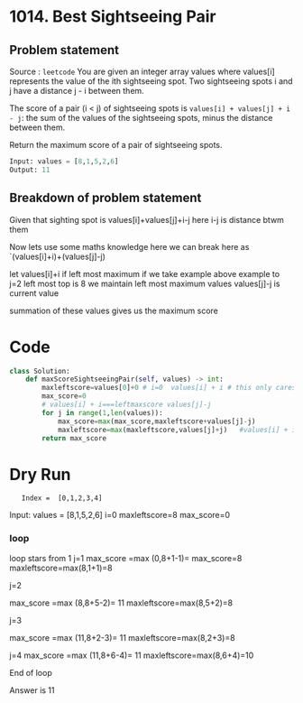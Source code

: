 # 1014. Best Sightseeing Pair

## Problem statement

Source : `leetcode`
You are given an integer array values where values[i] represents the value of the ith sightseeing spot. Two sightseeing spots i and j have a distance j - i between them.

The score of a pair (i < j) of sightseeing spots is `values[i] + values[j] + i - j`: the sum of the values of the sightseeing spots, minus the distance between them.

Return the maximum score of a pair of sightseeing spots.

```python
Input: values = [8,1,5,2,6]
Output: 11
```

## Breakdown of problem statement

Given that sighting spot is values[i]+values[j]+i-j  here i-j is distance btwm them

Now lets use some maths knowledge here  we can break here as `(values[i]+i)+(values[j]-j)

let values[i]+i if left most maximum  if we take example above example to j=2 left most top is 8 we maintain left most maximum values
values[j]-j is current value

summation of these values gives us the maximum score 

# Code

```python
class Solution:
    def maxScoreSightseeingPair(self, values) -> int:
        maxleftscore=values[0]+0 # i=0  values[i] + i # this only cares abou max of left 
        max_score=0
        # values[i] + i===leftmaxscore values[j]-j
        for j in range(1,len(values)):
            max_score=max(max_score,maxleftscore+values[j]-j)
            maxleftscore=max(maxleftscore,values[j]+j)   #values[i] + i
        return max_score
```

# Dry Run
       Index =  [0,1,2,3,4]
Input: values = [8,1,5,2,6]
i=0
maxleftscore=8
max_score=0

### loop

loop stars from 1
j=1
max_score =max (0,8+1-1)= max_score=8
maxleftscore=max(8,1+1)=8

j=2

max_score =max (8,8+5-2)= 11
maxleftscore=max(8,5+2)=8

j=3

max_score =max (11,8+2-3)= 11
maxleftscore=max(8,2+3)=8

j=4
max_score =max (11,8+6-4)= 11
maxleftscore=max(8,6+4)=10

End of loop

Answer is 11






